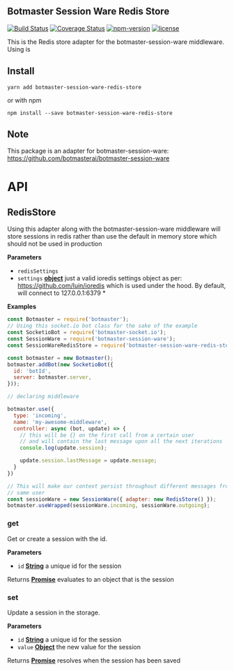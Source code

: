 ## Botmaster Session Ware Redis Store

[![Build Status](https://travis-ci.org/botmasterai/botmaster-watson-conversation-ware.svg?branch=master)](https://travis-ci.org/botmasterai/botmaster-watson-conversation-ware)
[![Coverage Status](https://coveralls.io/repos/github/botmasterai/botmaster-watson-conversation-ware/badge.svg?branch=master)](https://coveralls.io/github/botmasterai/botmaster-watson-conversation-ware?branch=master)
[![npm-version](https://img.shields.io/npm/v/botmaster-watson-conversation-ware.svg)](https://www.npmjs.com/package/botmaster-watson-conversation-ware)
[![license](https://img.shields.io/github/license/mashape/apistatus.svg?maxAge=2592000)](LICENSE)

This is the Redis store adapter for the botmaster-session-ware middleware. Using is 

## Install

    yarn add botmaster-session-ware-redis-store

or with npm

    npm install --save botmaster-session-ware-redis-store

## Note

This package is an adapter for botmaster-session-ware:
<https://github.com/botmasterai/botmaster-session-ware>

# API

<!-- Generated by documentation.js. Update this documentation by updating the source code. -->

## RedisStore

Using this adapter along with the botmaster-session-ware middleware will
store sessions in redis rather than use the default in memory store which
should not be used in production

**Parameters**

-   `redisSettings`  
-   `settings` **[object](https://developer.mozilla.org/en-US/docs/Web/JavaScript/Reference/Global_Objects/Object)** just a valid ioredis settings object as per:
    <https://github.com/luin/ioredis> which is used under the hood. By default,
    will connect to 127.0.0.1:6379
    \*

**Examples**

```javascript
const Botmaster = require('botmaster');
// Using this socket.io bot class for the sake of the example
const SocketioBot = require('botmaster-socket.io');
const SessionWare = require('botmaster-session-ware');
const SessionWareRedisStore = require('botmaster-session-ware-redis-store');

const botmaster = new Botmaster();
botmaster.addBot(new SocketioBot({
  id: 'botId',
  server: botmaster.server,
}));

// declaring middleware

botmaster.use({
  type: 'incoming',
  name: 'my-awesome-middleware',
  controller: async (bot, update) => {
    // this will be {} on the first call from a certain user
    // and will contain the last message upon all the next iterations
    console.log(update.session);

    update.session.lastMessage = update.message;
  }
})

// This will make our context persist throughout different messages from the
// same user
const sessionWare = new SessionWare({ adapter: new RedisStore() });
botmaster.useWrapped(sessionWare.incoming, sessionWare.outgoing);
```

### get

Get or create a session with the id.

**Parameters**

-   `id` **[String](https://developer.mozilla.org/en-US/docs/Web/JavaScript/Reference/Global_Objects/String)** a unique id for the session

Returns **[Promise](https://developer.mozilla.org/en-US/docs/Web/JavaScript/Reference/Global_Objects/Promise)** evaluates to an object that is the  session

### set

Update a session in the storage.

**Parameters**

-   `id` **[String](https://developer.mozilla.org/en-US/docs/Web/JavaScript/Reference/Global_Objects/String)** a unique id for the session
-   `value` **[Object](https://developer.mozilla.org/en-US/docs/Web/JavaScript/Reference/Global_Objects/Object)** the new value for the session

Returns **[Promise](https://developer.mozilla.org/en-US/docs/Web/JavaScript/Reference/Global_Objects/Promise)** resolves when the session has been saved
